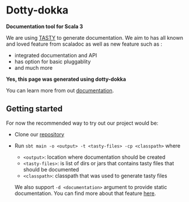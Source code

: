 # Dotty-dokka

**Documentation tool for Scala 3**

We are using [TASTY](https://github.com/lampepfl/dotty/blob/master/tasty/src/dotty/tools/tasty/TastyFormat.scala) to generate documentation. We aim to has all known and loved feature from scaladoc as well as new feature such as :

- integrated documentation and API
- has option for basic pluggablity
- and much more

**Yes, this page was generated using dotty-dokka**

You can learn more from out [documentation](dotty-dokka/index.html).

## Getting started

For now the recommended way to try out our project would be:
 - Clone our [repository](https://github.com/Virtuslab/dotty-dokka)
 - Run `sbt main -o <output> -t <tasty-files> -cp <classpath>` where
   - `<output>`: location where documentation should be created
   - `<tasty-files>`: is list of dirs or jars that contains tasty files that should be documented
   - `<classpath>`: classpath that was used to generate tasty files 
   
   We also support `-d <documentation>` argument to provide static documentation. You can find more about that feature [here](static-page.html).
